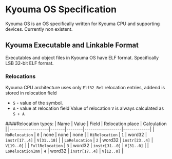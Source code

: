 # Kyouma OS Specification

Kyouma OS is an OS specifically written for Kyouma CPU and supporting devices. Currently non existent.

## Kyouma Executable and Linkable Format

Executables and object files in Kyouma OS have ELF format.
Specifically LSB 32-bit ELF format.

### Relocations
Kyouma CPU architecture uses only `Elf32_Rel` relocation entries, addend is stored in relocation field

- `S` - value of the symbol.
- `A` - value at relocation field
Value of relocation `V` is always calculated as `S + A`

####Relocation types:
|       Name        | Value | Field  | Relocation place | Calculation |
|-------------------|-------|--------|------------------|-------------|
| `NoRelocation`    | `0`   | none   | none             | none        |
| `HiRelocation`    | `1`   | word32 | `instr[17..4]`   | `V[31..18]` |
| `LoRelocation`    | `2`   | word32 | `instr[23..4]`   | `V[19..0]`  |
| `FullRelocation`  | `3`   | word32 | `instr[31..0]`   | `V[31..0]`  |
| `LoRelocationImm` | `4`   | word32 | `instr[17..4]`   | `V[12..0]`  |